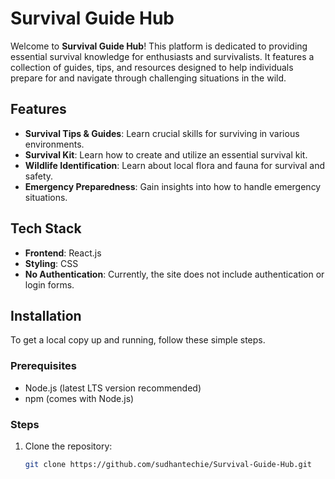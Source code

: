 # Survival Guide Hub

Welcome to **Survival Guide Hub**! This platform is dedicated to providing essential survival knowledge for enthusiasts and survivalists. It features a collection of guides, tips, and resources designed to help individuals prepare for and navigate through challenging situations in the wild.

## Features

- **Survival Tips & Guides**: Learn crucial skills for surviving in various environments.
- **Survival Kit**: Learn how to create and utilize an essential survival kit.
- **Wildlife Identification**: Learn about local flora and fauna for survival and safety.
- **Emergency Preparedness**: Gain insights into how to handle emergency situations.

## Tech Stack

- **Frontend**: React.js
- **Styling**: CSS
- **No Authentication**: Currently, the site does not include authentication or login forms.

## Installation

To get a local copy up and running, follow these simple steps.

### Prerequisites

- Node.js (latest LTS version recommended)
- npm (comes with Node.js)

### Steps

1. Clone the repository:
   ```bash
   git clone https://github.com/sudhantechie/Survival-Guide-Hub.git
